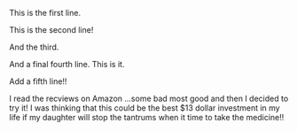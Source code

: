 This is the first line.

This is the second line!

And the third.

And a final fourth line. This is it.

Add a fifth line!!

I read the recviews on Amazon ...some bad most good and then I decided to try it! I was thinking that this could be the best $13 dollar investment in my life if my daughter will stop the tantrums when it time to take the medicine!!
